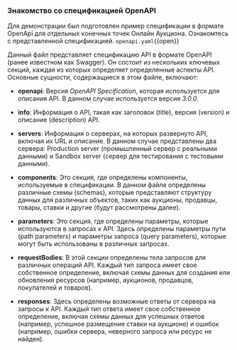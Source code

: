 ### Знакомство со спецификацией OpenAPI
Для демонстрации был подготовлен пример спецификации в формате OpenApi для отдельных конечных точек Онлайн Аукциона.
Ознакомтесь с представленной спецификацией.
`openapi.yaml`{{open}}

Данный файл представляет спецификацию API в формате OpenAPI (ранее известном как Swagger). Он состоит из нескольких ключевых секций, каждая из которых определяет определенные аспекты API. Основные сущности, содержащиеся в этом файле, включают:

- **openapi**: Версия *OpenAPI Specification*, которая используется для описания API. В данном случае используется версия *3.0.0*.

- **info**: Информация о API, такая как заголовок (title), версия (version) и описание (description) API.

- **servers**: Информация о серверах, на которых развернуто API, включая их URL и описание. В данном случае представлены два сервера: Production server (промышленный сервер с реальными данными) и Sandbox server (сервер для тестирования с тестовыми данными).

- **components**: Это секция, где определены компоненты, используемые в спецификации. В данном файле определены различные схемы (schemas), которые представляют структуру данных для различных объектов, таких как аукционы, продавцы, товары, ставки и другие (будут рассмотрены далее).

- **parameters**: Это секция, где определены параметры, которые используются в запросах к API. Здесь определены параметры пути (path parameters) и параметры запроса (query parameters), которые могут быть использованы в различных запросах.

- **requestBodies**: В этой секции определены тела запросов для различных операций API. Каждый тип запроса имеет свое собственное определение, включая схемы данных для создания или обновления ресурсов (например, аукционов, продавцов, покупателей и товаров).

- **responses**: Здесь определены возможные ответы от сервера на запросы к API. Каждый тип ответа имеет свое собственное определение, включая схемы данных для успешных ответов (например, успешное размещение ставки на аукционе) и ошибок (например, ошибки сервера, неверного запроса или ресурс не найден).